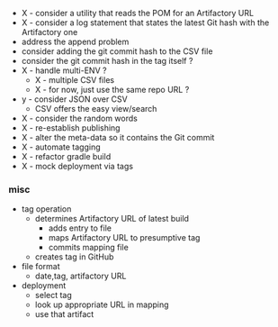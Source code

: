 
* X - consider a utility that reads the POM for an Artifactory URL
* X - consider a log statement that states the latest Git hash with the Artifactory one
* address the append problem
* consider adding the git commit hash to the CSV file
* consider the git commit hash in the tag itself ?
* X - handle multi-ENV ?
    * X - multiple CSV files
    * X - for now, just use the same repo URL ?
* y - consider JSON over CSV
    * CSV offers the easy view/search
* X - consider the random words
* X - re-establish publishing
* X - alter the meta-data so it contains the Git commit
* X - automate tagging
* X - refactor gradle build
* X - mock deployment via tags

### misc

* tag operation
    * determines Artifactory URL of latest build
        * adds entry to file
        * maps Artifactory URL to presumptive tag 
        * commits mapping file
    * creates tag in GitHub
* file format
    * date,tag, artifactory URL
* deployment
    * select tag
    * look up appropriate URL in mapping
    * use that artifact
